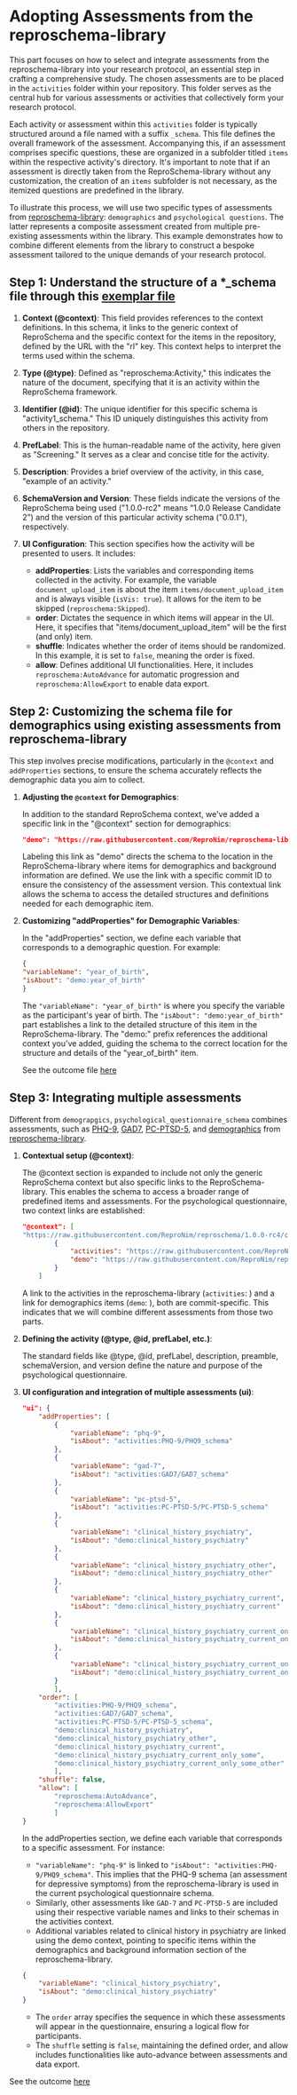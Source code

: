 # Adopting Assessments from the reproschema-library

This part focuses on how to select and integrate assessments from the reproschema-library into your research protocol, an essential step in crafting a comprehensive study. The chosen assessments are to be placed in the `activities` folder within your repository. This folder serves as the central hub for various assessments or activities that collectively form your research protocol.

Each activity or assessment within this `activities` folder is typically structured around a file named with a suffix `_schema`.
This file defines the overall framework of the assessment.
Accompanying this, if an assessment comprises specific questions, these are organized in a subfolder titled `items` within the respective activity's directory.
It's important to note that if an assessment is directly taken from the ReproSchema-library without any customization, the creation of an `items` subfolder is not necessary, as the itemized questions are predefined in the library.

To illustrate this process, we will use two specific types of assessments from [reproschema-library](https://github.com/ReproNim/reproschema-library): `demographics` and `psychological questions`. The latter represents a composite assessment created from multiple pre-existing assessments within the library. This example demonstrates how to combine different elements from the library to construct a bespoke assessment tailored to the unique demands of your research protocol.

## Step 1: Understand the structure of a *_schema file through this [exemplar file](https://github.com/ReproNim/reproschema-protocol-cookiecutter/blob/main/%7B%7Bcookiecutter.protocol_name%7D%7D/activities/Activity1/activity1_schema)

1.  **Context (@context)**: This field provides references to the context definitions. In this schema, it links to the generic context of ReproSchema and the specific context for the items in the repository, defined by the URL with the "rl" key. This context helps to interpret the terms used within the schema.

1.  **Type (@type)**: Defined as "reproschema:Activity," this indicates the nature of the document, specifying that it is an activity within the ReproSchema framework.

1.  **Identifier (@id)**: The unique identifier for this specific schema is "activity1_schema." This ID uniquely distinguishes this activity from others in the repository.

1.  **PrefLabel**: This is the human-readable name of the activity, here given as "Screening." It serves as a clear and concise title for the activity.

1.  **Description**: Provides a brief overview of the activity, in this case, "example of an activity."

1.  **SchemaVersion and Version**: These fields indicate the versions of the ReproSchema being used ("1.0.0-rc2" means “1.0.0 Release Candidate 2”) and the version of this particular activity schema ("0.0.1"), respectively.

1.  **UI Configuration**: This section specifies how the activity will be presented to users. It includes:
    -   **addProperties**: Lists the variables and corresponding items collected in the activity. For example, the variable `document_upload_item` is about the item `items/document_upload_item` and is always visible (`isVis: true`). It allows for the item to be skipped (`reproschema:Skipped`).
    -   **order**: Dictates the sequence in which items will appear in the UI. Here, it specifies that "items/document_upload_item" will be the first (and only) item.
    -   **shuffle**: Indicates whether the order of items should be randomized. In this example, it is set to `false`, meaning the order is fixed.
    -   **allow**: Defines additional UI functionalities. Here, it includes `reproschema:AutoAdvance` for automatic progression and `reproschema:AllowExport` to enable data export.

## Step 2: Customizing the schema file for demographics using existing assessments from reproschema-library

This step involves precise modifications, particularly in the `@context` and `addProperties` sections, to ensure the schema accurately reflects the demographic data you aim to collect.

1.  **Adjusting the `@context` for Demographics**:

    In addition to the standard ReproSchema context, we've added a specific link in the "@context" section for demographics:

    ```json
    "demo": "https://raw.githubusercontent.com/ReproNim/reproschema-library/[commitID]/demographics_and_background_information_v1/items/"
    ```

    Labeling this link as "demo" directs the schema to the location in the ReproSchema-library where items for demographics and background information are defined. We use the link with a specific commit ID to ensure the consistency of the assessment version. This contextual link allows the schema to access the detailed structures and definitions needed for each demographic item.

1.  **Customizing "addProperties" for Demographic Variables**:

    In the "addProperties" section, we define each variable that corresponds to a demographic question. For example:

    ```json
    {
    "variableName": "year_of_birth",
    "isAbout": "demo:year_of_birth"
    }
    ```

    The `"variableName": "year_of_birth"` is where you specify the variable as the participant's year of birth.
    The `"isAbout": "demo:year_of_birth"` part establishes a link to the detailed structure of this item in the ReproSchema-library. The "demo:" prefix references the additional context you've added, guiding the schema to the correct location for the structure and details of the "year_of_birth" item.

    See the outcome file [here](https://github.com/ReproNim/reproschema-demo-protocol/blob/main/activities/1_demographics/demographics_schema)

## Step 3: Integrating multiple assessments

Different from `demograpgics`, `psychological_questionnaire_schema` combines assessments,
such as [PHQ-9](https://github.com/ReproNim/reproschema-library/tree/master/activities/PHQ-9),
[GAD7](https://github.com/ReproNim/reproschema-library/tree/master/activities/GAD7),
[PC-PTSD-5](https://github.com/ReproNim/reproschema-library/tree/master/activities/PC-PTSD-5),
and [demographics](https://github.com/ReproNim/reproschema-library/tree/master/activities/demographics_and_background_information_v1/items) from [reproschema-library](https://github.com/ReproNim/reproschema-library).

1.  **Contextual setup (@context)**:

    The @context section is expanded to include not only the generic ReproSchema context but also specific links to the ReproSchema-library. This enables the schema to access a broader range of predefined items and assessments. For the psychological questionnaire, two context links are established:

    ```json
    "@context": [
    "https://raw.githubusercontent.com/ReproNim/reproschema/1.0.0-rc4/contexts/generic",
            {
                "activities": "https://raw.githubusercontent.com/ReproNim/reproschema-library/[commitID]/activities/",
                "demo": "https://raw.githubusercontent.com/ReproNim/reproschema-library/[commitID]/activities/demographics_and_background_information_v1/items/"
            }
        ]
    ```

    A link to the activities in the reproschema-library (`activities`: ) and a link for demographics items (`demo`: ), both are commit-specific. This indicates that we will combine different assessments from those two parts.

1.  **Defining the activity (@type, @id, prefLabel, etc.)**:

    The standard fields like @type, @id, prefLabel, description, preamble, schemaVersion, and version define the nature and purpose of the psychological questionnaire.

1.  **UI configuration and integration of multiple assessments (ui)**:

    ```json
    "ui": {
        "addProperties": [
            {
                "variableName": "phq-9",
                "isAbout": "activities:PHQ-9/PHQ9_schema"
            },
            {
                "variableName": "gad-7",
                "isAbout": "activities:GAD7/GAD7_schema"
            },
            {
                "variableName": "pc-ptsd-5",
                "isAbout": "activities:PC-PTSD-5/PC-PTSD-5_schema"
            },
            {
                "variableName": "clinical_history_psychiatry",
                "isAbout": "demo:clinical_history_psychiatry"
            },
            {
                "variableName": "clinical_history_psychiatry_other",
                "isAbout": "demo:clinical_history_psychiatry_other"
            },
            {
                "variableName": "clinical_history_psychiatry_current",
                "isAbout": "demo:clinical_history_psychiatry_current"
            },
            {
                "variableName": "clinical_history_psychiatry_current_only_some",
                "isAbout": "demo:clinical_history_psychiatry_current_only_some"
            },
            {
                "variableName": "clinical_history_psychiatry_current_only_some_other",
                "isAbout": "demo:clinical_history_psychiatry_current_only_some_other"
            }
            ],
        "order": [
            "activities:PHQ-9/PHQ9_schema",
            "activities:GAD7/GAD7_schema",
            "activities:PC-PTSD-5/PC-PTSD-5_schema",
            "demo:clinical_history_psychiatry",
            "demo:clinical_history_psychiatry_other",
            "demo:clinical_history_psychiatry_current",
            "demo:clinical_history_psychiatry_current_only_some",
            "demo:clinical_history_psychiatry_current_only_some_other"
            ],
        "shuffle": false,
        "allow": [
            "reproschema:AutoAdvance",
            "reproschema:AllowExport"
            ]
    }
    ```

    In the addProperties section, we define each variable that corresponds to a specific assessment.
    For instance:
    -   `"variableName": "phq-9"` is linked to `"isAbout": "activities:PHQ-9/PHQ9_schema"`. This implies that the PHQ-9 schema (an assessment for depressive symptoms) from the reproschema-library is used in the current psychological questionnaire schema.
    -   Similarly, other assessments like `GAD-7` and `PC-PTSD-5` are included using their respective variable names and links to their schemas in the activities context.
    -   Additional variables related to clinical history in psychiatry are linked using the demo context, pointing to specific items within the demographics and background information section of the reproschema-library.

    ```json
    {
        "variableName": "clinical_history_psychiatry",
        "isAbout": "demo:clinical_history_psychiatry"
    }
    ```

    -   The `order` array specifies the sequence in which these assessments will appear in the questionnaire, ensuring a logical flow for participants.
    -   The `shuffle` setting is `false`, maintaining the defined order, and allow includes functionalities like auto-advance between assessments and data export.

See the outcome [here](https://github.com/ReproNim/reproschema-demo-protocol/blob/main/activities/2_psychological/psychological_questionnaire_schema)
